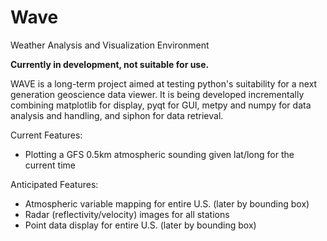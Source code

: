 Wave
====

Weather Analysis and Visualization Environment

**Currently in development, not suitable for use.**

WAVE is a long-term project aimed at testing python's suitability for a next generation geoscience data viewer. It is being developed incrementally combining matplotlib for display, pyqt for GUI, metpy and numpy for data analysis and handling, and siphon for data retrieval. 

Current Features:
- Plotting a GFS 0.5km atmospheric sounding given lat/long for the current time

Anticipated Features:
- Atmospheric variable mapping for entire U.S. (later by bounding box)
- Radar (reflectivity/velocity) images for all stations
- Point data display for entire U.S. (later by bounding box)

